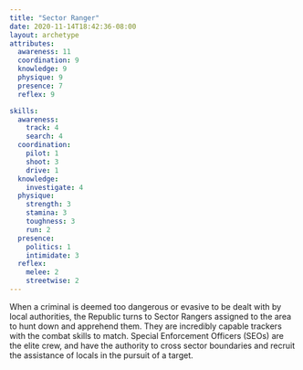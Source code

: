 ```yaml
---
title: "Sector Ranger"
date: 2020-11-14T18:42:36-08:00
layout: archetype
attributes:
  awareness: 11
  coordination: 9
  knowledge: 9
  physique: 9
  presence: 7
  reflex: 9

skills:
  awareness:
    track: 4
    search: 4
  coordination:
    pilot: 1
    shoot: 3
    drive: 1
  knowledge:
    investigate: 4
  physique:
    strength: 3
    stamina: 3
    toughness: 3
    run: 2
  presence:
    politics: 1
    intimidate: 3
  reflex:
    melee: 2
    streetwise: 2
---
```

When a criminal is deemed too dangerous or evasive to be dealt with by local authorities, the Republic turns to Sector Rangers assigned to the area to hunt down and apprehend them. They are incredibly capable trackers with the combat skills to match. Special Enforcement Officers (SEOs) are the elite crew, and have the authority to cross sector boundaries and recruit the assistance of locals in the pursuit of a target. 
